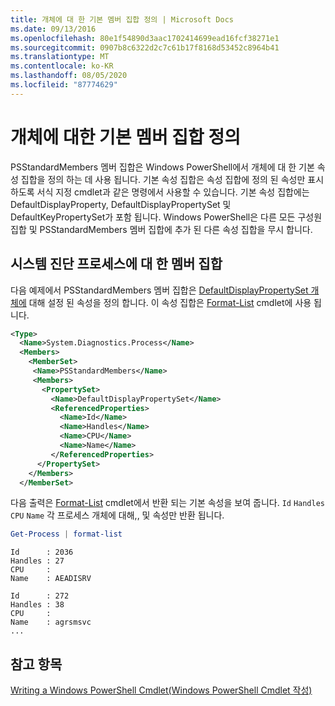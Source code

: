 ```yaml
---
title: 개체에 대 한 기본 멤버 집합 정의 | Microsoft Docs
ms.date: 09/13/2016
ms.openlocfilehash: 80e1f54890d3aac1702414699ead16fcf38271e1
ms.sourcegitcommit: 0907b8c6322d2c7c61b17f8168d53452c8964b41
ms.translationtype: MT
ms.contentlocale: ko-KR
ms.lasthandoff: 08/05/2020
ms.locfileid: "87774629"
---
```

# <a name="defining-default-member-sets-for-objects"></a>개체에 대한 기본 멤버 집합 정의

PSStandardMembers 멤버 집합은 Windows PowerShell에서 개체에 대 한 기본 속성 집합을 정의 하는 데 사용 됩니다. 기본 속성 집합은 속성 집합에 정의 된 속성만 표시 하도록 서식 지정 cmdlet과 같은 명령에서 사용할 수 있습니다. 기본 속성 집합에는 DefaultDisplayProperty, DefaultDisplayPropertySet 및 DefaultKeyPropertySet가 포함 됩니다. Windows PowerShell은 다른 모든 구성원 집합 및 PSStandardMembers 멤버 집합에 추가 된 다른 속성 집합을 무시 합니다.

## <a name="member-set-for-systemdiagnosticsprocess"></a>시스템 진단 프로세스에 대 한 멤버 집합

다음 예제에서 PSStandardMembers 멤버 집합은 [DefaultDisplayPropertySet 개체에](/dotnet/api/System.Diagnostics.Process) 대해 설정 된 속성을 정의 합니다. 이 속성 집합은 [Format-List](/powershell/module/Microsoft.PowerShell.Utility/Format-List) cmdlet에 사용 됩니다.

```xml
<Type>
  <Name>System.Diagnostics.Process</Name>
  <Members>
    <MemberSet>
     <Name>PSStandardMembers</Name>
     <Members>
       <PropertySet>
         <Name>DefaultDisplayPropertySet</Name>
         <ReferencedProperties>
           <Name>Id</Name>
           <Name>Handles</Name>
           <Name>CPU</Name>
           <Name>Name</Name>
         </ReferencedProperties>
      </PropertySet>
    </Members>
  </MemberSet>
```

다음 출력은 [Format-List](/powershell/module/Microsoft.PowerShell.Utility/Format-List) cmdlet에서 반환 되는 기본 속성을 보여 줍니다. `Id` `Handles` `CPU` `Name` 각 프로세스 개체에 대해,, 및 속성만 반환 됩니다.

```powershell
Get-Process | format-list
```

```output
Id      : 2036
Handles : 27
CPU     :
Name    : AEADISRV

Id      : 272
Handles : 38
CPU     :
Name    : agrsmsvc
...
```

## <a name="see-also"></a>참고 항목

[Writing a Windows PowerShell Cmdlet(Windows PowerShell Cmdlet 작성)](./writing-a-windows-powershell-cmdlet.md)
